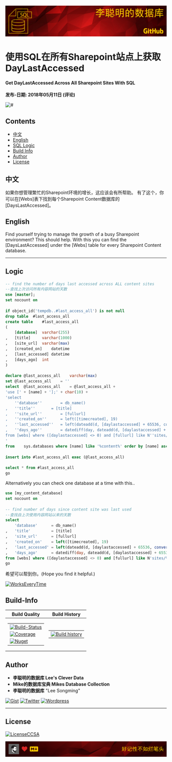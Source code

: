 ![CLEVER DATA GIT REPO](https://raw.githubusercontent.com/LiCongMingDeShujuku/git-resources/master/0-clever-data-github.png "李聪明的数据库")

# 使用SQL在所有Sharepoint站点上获取DayLastAccessed
#### Get DayLastAccessed Across All Sharepoint Sites With SQL
**发布-日期: 2018年05月11日 (评论)**

![#](images/##############?raw=true "#")

## Contents

- [中文](#中文)
- [English](#English)
- [SQL Logic](#Logic)
- [Build Info](#Build-Info)
- [Author](#Author)
- [License](#License) 


## 中文
如果你想管理繁忙的Sharepoint环境的增长，这应该会有所帮助。
有了这个，你可以在[Webs]表下找到每个Sharepoint Content数据库的[DaysLastAccessed]。

## English
Find yourself trying to manage the growth of a busy Sharepoint environment? This should help.
With this you can find the [DaysLastAccessed] under the [Webs] table for every Sharepoint Content database.


---
## Logic
```SQL
-- find the number of days last accessed across ALL content sites
--查找上次访问所有内容网站的天数
use [master];
set nocount on
 
if object_id('tempdb..#last_access_all') is not null
drop table  #last_access_all
create table    #last_access_all 
(
    [database]  varchar(255)
,   [title]     varchar(1000)
,   [site_url]  varchar(max)
,   [created_on]    datetime
,   [last_accessed] datetime
,   [days_ago]  int
)
 
declare @last_access_all    varchar(max)
set @last_access_all    = ''
select  @last_access_all    = @last_access_all + 
'use [' + [name] + '];' + char(10) + 
'select
    ''database''        = db_name()
,   ''title''       = [title]
,   ''site_url''        = [fullurl]
,   ''created_on''      = left([timecreated], 19)
,   ''last_accessed''   = left(dateadd(d, [daylastaccessed] + 65536, convert(datetime, ''1/1/1899'', 101)), 19)
,   ''days_ago''        = datediff(day, dateadd(d, [daylastaccessed] + 65536, convert(datetime, ''1/1/1899'', 101)), getdate())
from [webs] where ([daylastaccessed] <> 0) and [fullurl] like N''sites/%'' order by   [daylastaccessed] asc
'
from    sys.databases where [name] like '%content%' order by [name] asc
 
insert into #last_access_all exec (@last_access_all)
 
select * from #last_access_all
go


```

Alternatively you can check one database at a time with this..

```SQL
use [my_content_database]
set nocount on
 
-- find number of days since content site was last used
--查找自上次使用内容网站以来的天数
select
    'database'      = db_name()
,   'title'         = [title]
,   'site_url'      = [fullurl]
,   'created_on'    = left([timecreated], 19)
,   'last_accessed' = left(dateadd(d, [daylastaccessed] + 65536, convert(datetime, '1/1/1899', 101)), 19)
,   'days_ago'      = datediff(day, dateadd(d, [daylastaccessed] + 65536, convert(datetime, '1/1/1899', 101)), getdate())
from [webs] where ([daylastaccessed] <> 0) and [fullurl] like N'sites/%' order by [daylastaccessed] asc
go

```

希望可以帮到你。(Hope you find it helpful.)


[![WorksEveryTime](https://forthebadge.com/images/badges/60-percent-of-the-time-works-every-time.svg)](https://shitday.de/)

## Build-Info

| Build Quality | Build History |
|--|--|
|<table><tr><td>[![Build-Status](https://ci.appveyor.com/api/projects/status/pjxh5g91jpbh7t84?svg?style=flat-square)](#)</td></tr><tr><td>[![Coverage](https://coveralls.io/repos/github/tygerbytes/ResourceFitness/badge.svg?style=flat-square)](#)</td></tr><tr><td>[![Nuget](https://img.shields.io/nuget/v/TW.Resfit.Core.svg?style=flat-square)](#)</td></tr></table>|<table><tr><td>[![Build history](https://buildstats.info/appveyor/chart/tygerbytes/resourcefitness)](#)</td></tr></table>|

## Author

- **李聪明的数据库 Lee's Clever Data**
- **Mike的数据库宝典 Mikes Database Collection**
- **李聪明的数据库** "Lee Songming"

[![Gist](https://img.shields.io/badge/Gist-李聪明的数据库-<COLOR>.svg)](https://gist.github.com/congmingshuju)
[![Twitter](https://img.shields.io/badge/Twitter-mike的数据库宝典-<COLOR>.svg)](https://twitter.com/mikesdatawork?lang=en)
[![Wordpress](https://img.shields.io/badge/Wordpress-mike的数据库宝典-<COLOR>.svg)](https://mikesdatawork.wordpress.com/)

---
## License
[![LicenseCCSA](https://img.shields.io/badge/License-CreativeCommonsSA-<COLOR>.svg)](https://creativecommons.org/share-your-work/licensing-types-examples/)

![Lee Songming](https://raw.githubusercontent.com/LiCongMingDeShujuku/git-resources/master/1-clever-data-github.png "李聪明的数据库")

